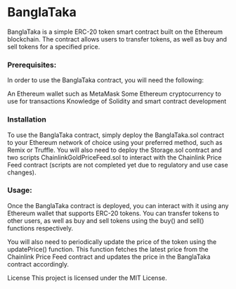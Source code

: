 # BanglaTaka


BanglaTaka is a simple ERC-20 token smart contract built on the Ethereum blockchain. The contract allows users to transfer tokens, as well as buy and sell tokens for a specified price.


### Prerequisites:

In order to use the BanglaTaka contract, you will need the following:

An Ethereum wallet such as MetaMask
Some Ethereum cryptocurrency to use for transactions
Knowledge of Solidity and smart contract development

### Installation
To use the BanglaTaka contract, simply deploy the BanglaTaka.sol contract to your Ethereum network of choice using your preferred method, such as Remix or Truffle. You will also need to deploy the Storage.sol contract and two scripts ChainlinkGoldPriceFeed.sol to interact with the Chainlink Price Feed contract (scripts are not completed yet due to regulatory and use case changes).

### Usage:

Once the BanglaTaka contract is deployed, you can interact with it using any Ethereum wallet that supports ERC-20 tokens. You can transfer tokens to other users, as well as buy and sell tokens using the buy() and sell() functions respectively.

You will also need to periodically update the price of the token using the updatePrice() function. This function fetches the latest price from the Chainlink Price Feed contract and updates the price in the BanglaTaka contract accordingly.


License
This project is licensed under the MIT License.

